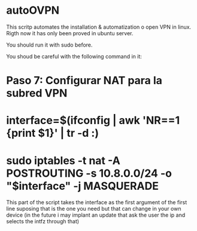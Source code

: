 # autoOVPN

This scritp automates the installation & automatization o open VPN in linux. Rigth now it has only been proved in ubuntu server.

You should run it with sudo before.

You shoud be careful with the following command in it: 
# Paso 7: Configurar NAT para la subred VPN
# interface=$(ifconfig | awk 'NR==1 {print $1}' | tr -d :)
# sudo iptables -t nat -A POSTROUTING -s 10.8.0.0/24 -o "$interface" -j MASQUERADE 

This part of the script takes the interface as the first argument of the first line suposing that is the one you need but that can change in your own device (in the future i may implant an update that ask the user the ip and selects the intfz through that)